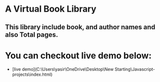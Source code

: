 # A Virtual Book Library 
## This library include book, and author names and also Total pages.
# You can checkout live demo below:
- [live demo](C:\Users\yasir\OneDrive\Desktop\New Starting\Javascript-projects\index.html)
